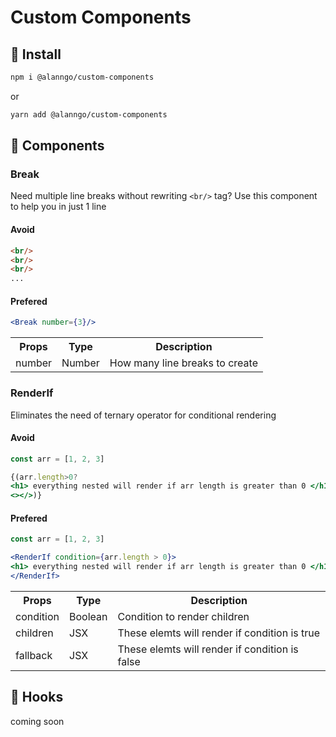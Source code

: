 # Custom Components

## 🚀 Install

```bash
npm i @alanngo/custom-components
```
or
```bash
yarn add @alanngo/custom-components
```

## 🚀 Components
### Break

Need multiple line breaks without rewriting ``<br/>`` tag?
Use this component to help you in just 1 line

#### Avoid
```html
<br/>
<br/>
<br/>
...
```

#### Prefered
```jsx
<Break number={3}/> 
```
<table>
<th>Props</th>
<th>Type</th>
<th>Description</th>
<tr>
<td>number</td>
<td>Number</td>
<td>How many line breaks to create</td>
</tr>
</table>

### RenderIf
Eliminates the need of ternary operator for conditional rendering
#### Avoid
```jsx
const arr = [1, 2, 3]

{(arr.length>0?
<h1> everything nested will render if arr length is greater than 0 </h1>:
<></>)}
```

#### Prefered
```jsx
const arr = [1, 2, 3]

<RenderIf condition={arr.length > 0}>
<h1> everything nested will render if arr length is greater than 0 </h1>
</RenderIf>
```

<table>
<th>Props</th>
<th>Type</th>
<th>Description</th>
<tr>
<td>condition</td>
<td>Boolean</td>
<td>Condition to render children</td>
</tr>
<tr>
<td>children</td>
<td>JSX</td>
<td>These elemts will render if condition is true</td>
</tr>
<tr>
<td>fallback</td>
<td>JSX</td>
<td>These elemts will render if condition is false</td>
</tr>
</table>

## 🚀 Hooks
coming soon